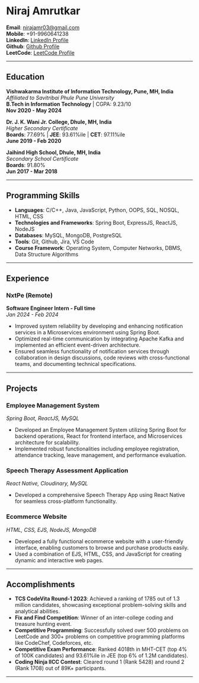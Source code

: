 # Niraj Amrutkar

**Email**: [nirajamr03@gmail.com](mailto:nirajamr03@gmail.com)  
**Mobile**: +91-9960641238  
**LinkedIn**: [LinkedIn Profile](https://www.linkedin.com/in/niraj-amrutkar/)  
**Github**: [Github Profile](https://github.com/Niraj2003)  
**LeetCode**: [LeetCode Profile](https://leetcode.com/niraj03/)  

---

## Education

**Vishwakarma Institute of Information Technology, Pune, MH, India**  
_Affiliated to Savitribai Phule Pune University_  
**B.Tech in Information Technology** | CGPA: 9.23/10 <br>
**Nov 2020 - May 2024**

**Dr. J. K. Wani Jr. College, Dhule, MH, India**  
_Higher Secondary Certificate_  
**Boards**: 77.69% | **JEE**: 93.61%ile | **CET**: 97.11%ile  
**June 2019 - Feb 2020**

**Jaihind High School, Dhule, MH, India**  
_Secondary School Certificate_  
**Boards**: 91.80% <br>
**Jun 2017 - Mar 2018**

---

## Programming Skills

- **Languages**: C/C++, Java, JavaScript, Python, OOPS, SQL, NOSQL, HTML, CSS
- **Technologies and Frameworks**: Spring Boot, ExpressJS, ReactJS, NodeJS
- **Databases**: MySQL, MongoDB, PostgreSQL
- **Tools**: Git, Github, Jira, VS Code
- **Course Framework**: Operating System, Computer Networks, DBMS, Data Structure Algorithms

---

## Experience

### NxtPe (Remote)
**Software Engineer Intern - Full time**  
_Jan 2024 - Feb 2024_

- Improved system reliability by developing and enhancing notification services in a Microservices environment using Spring Boot.
- Optimized real-time communication by integrating Apache Kafka and implemented an efficient event-driven architecture.
- Ensured seamless functionality of notification services through collaboration in design discussions, code reviews with cross-functional teams, and documenting technical specifications.

---

## Projects

### Employee Management System
_Spring Boot, ReactJS, MySQL_

- Developed an Employee Management System utilizing Spring Boot for backend operations, React for frontend interface, and Microservices architecture for scalability.
- Implemented robust functionalities including employee registration, attendance tracking, leave management, and performance evaluation.

### Speech Therapy Assessment Application
_React Native, Cloudinary, MySQL_

- Developed a comprehensive Speech Therapy App using React Native for seamless cross-platform functionality.

### Ecommerce Website
_HTML, CSS, EJS, NodeJS, MongoDB_

- Developed a fully functional ecommerce website with a user-friendly interface, enabling customers to browse and purchase products easily.
- Used a combination of EJS, HTML, CSS, and JavaScript for creating dynamic and interactive web pages.

---

## Accomplishments

- **TCS CodeVita Round-1 2023**: Achieved a ranking of 1785 out of 1.3 million candidates, showcasing exceptional problem-solving skills and analytical abilities.
- **Fix and Find Competition**: Winner of an inter-college coding and treasure hunting event.
- **Competitive Programming**: Successfully solved over 500 problems on LeetCode and 300+ problems on competitive programming platforms like CodeChef, Codeforces, etc.
- **Competitive Exam Performance**: Ranked 4018th in MHT-CET (top 4% of 100K candidates) and 93.61%ile in JEE (top 6% of 1.2M candidates).
- **Coding Ninja IICC Contest**: Cleared round 1 (Rank 5428) and round 2 (Rank 1708) out of 89K+ participants.

---

